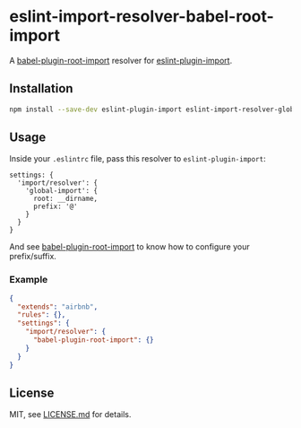 # eslint-import-resolver-babel-root-import

A [babel-plugin-root-import](https://github.com/entwicklerstube/babel-plugin-root-import)
resolver for [eslint-plugin-import](https://github.com/benmosher/eslint-plugin-import).

## Installation

```sh
npm install --save-dev eslint-plugin-import eslint-import-resolver-global-import
```

## Usage

Inside your `.eslintrc` file, pass this resolver to `eslint-plugin-import`:
```
settings: {
  'import/resolver': {
    'global-import': {
      root: __dirname,
      prefix: '@'
    }
  }
}
```

And see [babel-plugin-root-import][babel-plugin-root-import] to know how to configure
your prefix/suffix.

### Example

```json
{
  "extends": "airbnb",
  "rules": {},
  "settings": {
    "import/resolver": {
      "babel-plugin-root-import": {}
    }
  }
}
```

## License

MIT, see [LICENSE.md](/LICENSE.md) for details.


[babel-plugin-root-import]: https://github.com/entwicklerstube/babel-plugin-root-import
